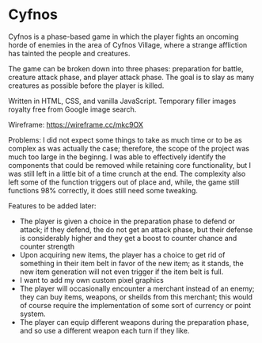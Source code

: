 
Cyfnos
======

Cyfnos is a phase-based game in which the player fights an oncoming horde of enemies in the area of Cyfnos Village, where a strange affliction has tainted the people and creatures.

The game can be broken down into three phases: preparation for battle, creature attack phase, and player attack phase. The goal is to slay as many creatures as possible before the player is killed.



Written in HTML, CSS, and vanilla JavaScript. Temporary filler images royalty free from Google image search.



Wireframe:
https://wireframe.cc/mkc9OX



Problems:
I did not expect some things to take as much time or to be as complex as was actually the case; therefore, the scope of the project was much too large in the beginng. I was able to effectively identify the components that could be removed while retaining core functionality, but I was still left in a little bit of a time crunch at the end. The complexity also left some of the function triggers out of place and, while, the game still functions 98% correctly, it does still need some tweaking.



Features to be added later:
- The player is given a choice in the preparation phase to defend or attack; if they defend, the do not get an attack phase, but their defense is considerably higher and they get a boost to counter chance and counter strength
- Upon acquiring new items, the player has a choice to get rid of something in their item belt in favor of the new item; as it stands, the new item generation will not even trigger if the item belt is full.
- I want to add my own custom pixel graphics
- The player will occasionally encounter a merchant instead of an enemy; they can buy items, weapons, or sheilds from this merchant; this would of course require the implementation of some sort of currency or point system.
- The player can equip different weapons during the preparation phase, and so use a different weapon each turn if they like.

